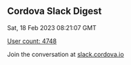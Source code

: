## Cordova Slack Digest
Sat, 18 Feb 2023 08:21:07 GMT

[User count: 4748](https://cordova.slack.com/)


Join the conversation at [slack.cordova.io](http://slack.cordova.io/)
